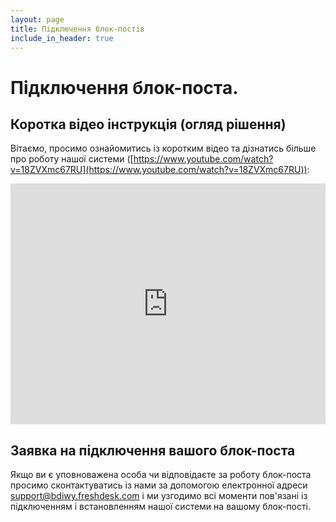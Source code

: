 ```yaml
---
layout: page
title: Підключення блок-постів
include_in_header: true
---
```


# Підключення блок-поста.

## Коротка відео інструкція (огляд рішення)

Вітаємо, просимо ознайомитись із коротким відео та дізнатись більше про роботу нашої системи ([https://www.youtube.com/watch?v=18ZVXmc67RU](https://www.youtube.com/watch?v=18ZVXmc67RU)):
<iframe width="100%" height="385" src="https://www.youtube.com/embed/18ZVXmc67RU" title="YouTube video player" frameborder="0" allow="accelerometer; autoplay; clipboard-write; encrypted-media; gyroscope; picture-in-picture" allowfullscreen></iframe>

## Заявка на підключення вашого блок-поста

Якщо ви є уповноважена особа чи відповідаєте за роботу блок-поста просимо сконтактуватись із нами за допомогою електронної адреси [support@bdiwy.freshdesk.com](mailto:support@bdiwy.freshdesk.com) і ми узгодимо всі моменти пов'язані із підключенням і встановленням нашої системи на вашому блок-пості.
